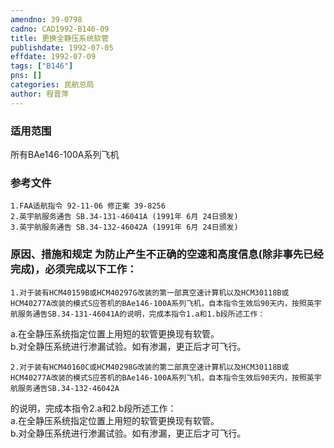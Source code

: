 ```yaml
---
amendno: 39-0798  
cadno: CAD1992-B146-09  
title: 更换全静压系统软管  
publishdate: 1992-07-05  
effdate: 1992-07-09  
tags: ["B146"]  
pns: []  
categories: 民航总局  
author: 程晋萍  
---
```

  
### 适用范围  
所有BAe146-100A系列飞机  
  
<!--more-->  
### 参考文件  
    1.FAA适航指令 92-11-06 修正案 39-8256  
    2.英宇航服务通告 SB.34-131-46041A (1991年 6月 24日颁发)  
    3.英宇航服务通告 SB.34-132-46042A (1991年 6月 24日颁发)  
  
### 原因、措施和规定     为防止产生不正确的空速和高度信息(除非事先已经完成)，必须完成以下工作：  
    1.对于装有HCM40159B或HCM40297G改装的第一部真空速计算机以及HCM30118B或HCM40277A改装的模式S应答机的BAe146-100A系列飞机，自本指令生效后90天内，按照英宇航服务通告SB.34-131-46041A的说明，完成本指令1.a和1.b段所述工作：  
a.在全静压系统指定位置上用短的软管更换现有软管。  
      b.对全静压系统进行渗漏试验。如有渗漏，更正后才可飞行。  
  
    2.对于装有HCM40160C或HCM40298G改装的第二部真空速计算机以及HCM30118B或HCM40277A改装的模式S应答机的BAe146-100A系列飞机，自本指令生效后90天内，按照英宇航服务通告SB.34-132-46042A  
  
  
的说明，完成本指令2.a和2.b段所述工作：  
a.在全静压系统指定位置上用短的软管更换现有软管。  
      b.对全静压系统进行渗漏试验。如有渗漏，更正后才可飞行。  
  
